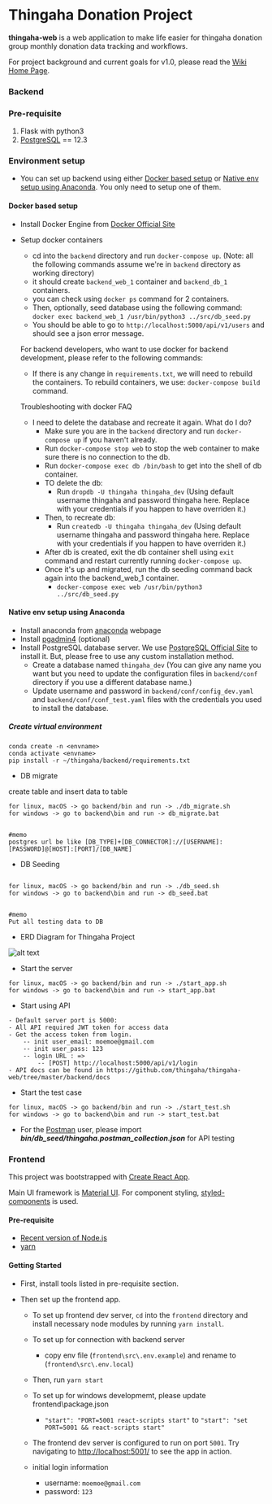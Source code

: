 # Thingaha Donation Project

**thingaha-web** is a web application to make life easier for thingaha donation group monthly donation data tracking and workflows.

For project background and current goals for v1.0, please read the [Wiki Home Page](https://github.com/thingaha/thingaha-web/wiki).

### Backend

### Pre-requisite

1. Flask with python3
2. [PostgreSQL](https://www.postgresql.org/download/) == 12.3

### Environment setup
  - You can set up backend using either [Docker based setup](#docker-based-setup) or [Native env setup using Anaconda](#native-env-setup-using-anaconda). You only need to setup one of them.

#### Docker based setup

- Install Docker Engine from [Docker Official Site](https://docs.docker.com/engine/install/)
- Setup docker containers

  - cd into the `backend` directory and run `docker-compose up`. (Note: all the following commands assume we're in `backend` directory as working directory)
  - it should create `backend_web_1` container and `backend_db_1` containers.
  - you can check using `docker ps` command for 2 containers.
  - Then, optionally, seed database using the following command:
    `docker exec backend_web_1 /usr/bin/python3 ../src/db_seed.py`
  - You should be able to go to `http://localhost:5000/api/v1/users` and should see a json error message.

  For backend developers, who want to use docker for backend development, please refer to the following commands:

  - If there is any change in `requirements.txt`, we will need to rebuild the containers. To rebuild containers, we use:
    `docker-compose build` command.

  Troubleshooting with docker FAQ

  - I need to delete the database and recreate it again. What do I do?
    - Make sure you are in the `backend` directory and run `docker-compose up` if you haven't already.
    - Run `docker-compose stop web` to stop the web container to make sure there is no connection to the db.
    - Run `docker-compose exec db /bin/bash` to get into the shell of db container.
    - TO delete the db:
      - Run `dropdb -U thingaha thingaha_dev` (Using default username thingaha and password thingaha here. Replace with your credentials if you happen to have overriden it.)
    - Then, to recreate db:
      - Run `createdb -U thingaha thingaha_dev` (Using default username thingaha and password thingaha here. Replace with your credentials if you happen to have overriden it.)
    - After db is created, exit the db container shell using `exit` command and restart currently running `docker-compose up`.
    - Once it's up and migrated, run the db seeding command back again into the backend_web_1 container.
      - `docker-compose exec web /usr/bin/python3 ../src/db_seed.py`

#### Native env setup using Anaconda

- Install anaconda from [anaconda](https://docs.anaconda.com/anaconda/install/) webpage
- Install [pgadmin4](https://www.pgadmin.org/download/) (optional)
- Install PostgreSQL database server. We use [PostgreSQL Official Site](https://www.postgresql.org/download/) to install it. But, please free to use any custom installation method.
  - Create a database named `thingaha_dev` (You can give any name you want but you need to update the configuration files in `backend/conf` directory if you use a different database name.)
  - Update username and password in `backend/conf/config_dev.yaml` and `backend/conf/conf_test.yaml` files with the credentials you used to install the database.

##### Create virtual environment

```shell script
conda create -n <envname>
conda activate <envname>
pip install -r ~/thingaha/backend/requirements.txt
```

- DB migrate

create table and insert data to table

```shell script
for linux, macOS -> go backend/bin and run -> ./db_migrate.sh
for windows -> go to backend\bin and run -> db_migrate.bat


#memo
postgres url be like [DB_TYPE]+[DB_CONNECTOR]://[USERNAME]:[PASSWORD]@[HOST]:[PORT]/[DB_NAME]
```

- DB Seeding

```shell script

for linux, macOS -> go backend/bin and run -> ./db_seed.sh
for windows -> go to backend\bin and run -> db_seed.bat


#memo
Put all testing data to DB
```

- ERD Diagram for Thingaha Project

![alt text](https://thingaha.drawerd.com/projects/602/render_svg?share_key=81bba674955bdb98666dc6a685de3f)

- Start the server

```shell script
for linux, macOS -> go backend/bin and run -> ./start_app.sh
for windows -> go to backend\bin and run -> start_app.bat
```

- Start using API

```
- Default server port is 5000:
- All API required JWT token for access data
- Get the access token from login.
    -- init user_email: moemoe@gmail.com
    -- init user_pass: 123
    -- login URL : =>
        -- [POST] http://localhost:5000/api/v1/login
- API docs can be found in https://github.com/thingaha/thingaha-web/tree/master/backend/docs
```

- Start the test case

```shell script
for linux, macOS -> go backend/bin and run -> ./start_test.sh
for windows -> go to backend\bin and run -> start_test.bat
```

- For the [Postman](https://www.postman.com/) user,
  please import **_bin/db_seed/thingaha.postman_collection.json_** for API testing

### Frontend

This project was bootstrapped with [Create React App](https://github.com/facebook/create-react-app).

Main UI framework is [Material UI](https://material-ui.com/). For component styling, [styled-components](https://styled-components.com/) is used.

#### Pre-requisite

- [Recent version of Node.js](https://nodejs.org)
- [yarn](https://yarnpkg.com/)

#### Getting Started

- First, install tools listed in pre-requisite section.
- Then set up the frontend app.

  - To set up frontend dev server, `cd` into the `frontend` directory and install necessary node modules by running `yarn install`.
  - To set up for connection with backend server
    - copy env file (`frontend\src\.env.example`) and rename to (`frontend\src\.env.local`)
  - Then, run `yarn start`
  - To set up for windows developmemt, please update frontend\package.json
    - `"start": "PORT=5001 react-scripts start"` to `"start": "set PORT=5001 && react-scripts start"`
  - The frontend dev server is configured to run on port `5001`. Try navigating to [http://localhost:5001/](http://localhost:5001/) to see the app in action.

  - initial login information
    - username: `moemoe@gmail.com`
    - password: `123`
